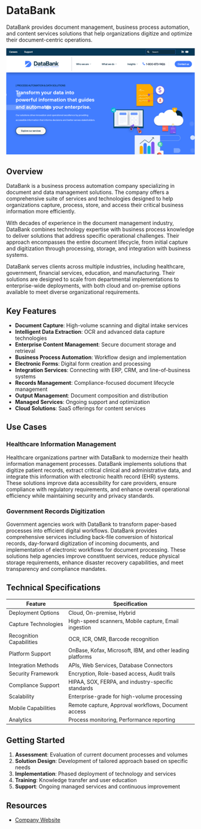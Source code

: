 
# DataBank

DataBank provides document management, business process automation, and content services solutions that help organizations digitize and optimize their document-centric operations.

![DataBank](./assets/databank.png)


## Overview

DataBank is a business process automation company specializing in document and data management solutions. The company offers a comprehensive suite of services and technologies designed to help organizations capture, process, store, and access their critical business information more efficiently.

With decades of experience in the document management industry, DataBank combines technology expertise with business process knowledge to deliver solutions that address specific operational challenges. Their approach encompasses the entire document lifecycle, from initial capture and digitization through processing, storage, and integration with business systems.

DataBank serves clients across multiple industries, including healthcare, government, financial services, education, and manufacturing. Their solutions are designed to scale from departmental implementations to enterprise-wide deployments, with both cloud and on-premise options available to meet diverse organizational requirements.

## Key Features

- **Document Capture**: High-volume scanning and digital intake services
- **Intelligent Data Extraction**: OCR and advanced data capture technologies
- **Enterprise Content Management**: Secure document storage and retrieval
- **Business Process Automation**: Workflow design and implementation
- **Electronic Forms**: Digital form creation and processing
- **Integration Services**: Connecting with ERP, CRM, and line-of-business systems
- **Records Management**: Compliance-focused document lifecycle management
- **Output Management**: Document composition and distribution
- **Managed Services**: Ongoing support and optimization
- **Cloud Solutions**: SaaS offerings for content services

## Use Cases

### Healthcare Information Management

Healthcare organizations partner with DataBank to modernize their health information management processes. DataBank implements solutions that digitize patient records, extract critical clinical and administrative data, and integrate this information with electronic health record (EHR) systems. These solutions improve data accessibility for care providers, ensure compliance with regulatory requirements, and enhance overall operational efficiency while maintaining security and privacy standards.

### Government Records Digitization

Government agencies work with DataBank to transform paper-based processes into efficient digital workflows. DataBank provides comprehensive services including back-file conversion of historical records, day-forward digitization of incoming documents, and implementation of electronic workflows for document processing. These solutions help agencies improve constituent services, reduce physical storage requirements, enhance disaster recovery capabilities, and meet transparency and compliance mandates.

## Technical Specifications

| Feature | Specification |
|---------|---------------|
| Deployment Options | Cloud, On-premise, Hybrid |
| Capture Technologies | High-speed scanners, Mobile capture, Email ingestion |
| Recognition Capabilities | OCR, ICR, OMR, Barcode recognition |
| Platform Support | OnBase, Kofax, Microsoft, IBM, and other leading platforms |
| Integration Methods | APIs, Web Services, Database Connectors |
| Security Framework | Encryption, Role-based access, Audit trails |
| Compliance Support | HIPAA, SOX, FERPA, and industry-specific standards |
| Scalability | Enterprise-grade for high-volume processing |
| Mobile Capabilities | Remote capture, Approval workflows, Document access |
| Analytics | Process monitoring, Performance reporting |

## Getting Started

1. **Assessment**: Evaluation of current document processes and volumes
2. **Solution Design**: Development of tailored approach based on specific needs
3. **Implementation**: Phased deployment of technology and services
4. **Training**: Knowledge transfer and user education
5. **Support**: Ongoing managed services and continuous improvement

## Resources

- [Company Website](https://www.databankimx.com/)

